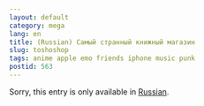 ```yaml
---
layout: default
category: mega
lang: en
title: (Russian) Самый странный книжный магазин
slug: toshoshop
tags: anime apple emo friends iphone music punk 
postid: 563
---
```

<p>Sorry, this entry is only available in <a href="http://mega.genn.org/export/getposts.php">Russian</a>.</p>